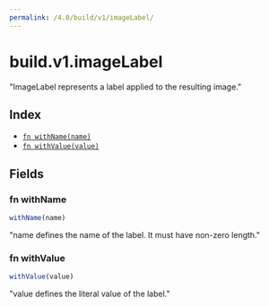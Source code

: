 ```yaml
---
permalink: /4.0/build/v1/imageLabel/
---
```


# build.v1.imageLabel

"ImageLabel represents a label applied to the resulting image."

## Index

* [`fn withName(name)`](#fn-withname)
* [`fn withValue(value)`](#fn-withvalue)

## Fields

### fn withName

```ts
withName(name)
```

"name defines the name of the label. It must have non-zero length."

### fn withValue

```ts
withValue(value)
```

"value defines the literal value of the label."